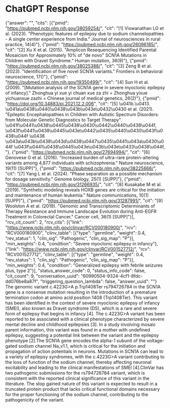 # ChatGPT Response

{"answer": "", "cits": [{"pmid": "https://pubmed.ncbi.nlm.nih.gov/38059254/", "cit": "[1] Viswanathan LG et al. (2023). \"Phenotypic features of epilepsy due to sodium channelopathies - A single center experience from India.\" Journal of neurosciences in rural practice, 14(4)"}, {"pmid": "https://pubmed.ncbi.nlm.nih.gov/26096185/", "cit": "[2] Xu X et al. (2015). \"Amplicon Resequencing Identified Parental Mosaicism for Approximately 10% of \"de novo\" SCN1A Mutations in Children with Dravet Syndrome.\" Human mutation, 36(9)"}, {"pmid": "https://pubmed.ncbi.nlm.nih.gov/38025388/", "cit": "[3] Zeng B et al. (2023). \"Identification of five novel SCN1A variants.\" Frontiers in behavioral neuroscience, 17()"}, {"pmid": "https://pubmed.ncbi.nlm.nih.gov/19350499/", "cit": "[4] Sun H et al. (2009). \"[Mutation analysis of the SCN1A gene in severe myoclonic epilepsy of infancy].\" Zhonghua yi xue yi chuan xue za zhi = Zhonghua yixue yichuanxue zazhi = Chinese journal of medical genetics, 26(2)"}, {"pmid": "https://doi.org/10.34883/pi.2021.12.2.006", "cit": "[5] \u041b.\u0413. \u041a\u0438\u0440\u0438\u043b\u043e\u0432\u0430 et al. (2021). \"Epileptic Encephalopathies in Children with Autistic Spectrum Disorders: from Molecular Genetic Diagnostics to Target Therapy\" \u041f\u0441\u0438\u0445\u0438\u0430\u0442\u0440\u0438\u044f, \u043f\u0441\u0438\u0445\u043e\u0442\u0435\u0440\u0430\u043f\u0438\u044f \u0438 \u043a\u043b\u0438\u043d\u0438\u0447\u0435\u0441\u043a\u0430\u044f \u043f\u0441\u0438\u0445\u043e\u043b\u043e\u0433\u0438\u044f, "}, {"pmid": "https://pubmed.ncbi.nlm.nih.gov/27694994/", "cit": "[6] Genovese G et al. (2016). \"Increased burden of ultra-rare protein-altering variants among 4,877 individuals with schizophrenia.\" Nature neuroscience, 19(11) [SUPP]"}, {"pmid": "https://pubmed.ncbi.nlm.nih.gov/38225666/", "cit": "[7] Yang L et al. (2024). \"Phase separation as a possible mechanism for dosage sensitivity.\" Genome biology, 25(1) [SUPP]"}, {"pmid": "https://pubmed.ncbi.nlm.nih.gov/31266935/", "cit": "[8] Kusakabe M et al. (2019). \"Synthetic modeling reveals HOXB genes are critical for the initiation and maintenance of human leukemia.\" Nature communications, 10(1) [SUPP]"}, {"pmid": "https://pubmed.ncbi.nlm.nih.gov/31287991/", "cit": "[9] Woolston A et al. (2019). \"Genomic and Transcriptomic Determinants of Therapy Resistance and Immune Landscape Evolution during Anti-EGFR Treatment in Colorectal Cancer.\" Cancer cell, 36(1) [SUPP]"}], "rcv_cit_count": 2, "rcv_cits": [{"link": "https://www.ncbi.nlm.nih.gov/clinvar/RCV000180900/", "rcv": "RCV000180900", "clinv_table": [{"type": "germline", "weight": 0.4, "rev_status": 1, "clin_sig": "Pathogenic", "clin_sig_map": "P"}], "min_weights": 0.4, "condition": "Severe myoclonic epilepsy in infancy"}, {"link": "https://www.ncbi.nlm.nih.gov/clinvar/RCV001527712/", "rcv": "RCV001527712", "clinv_table": [{"type": "germline", "weight": 0.4, "rev_status": 1, "clin_sig": "Pathogenic", "clin_sig_map": "P"}], "min_weights": 0.4, "condition": "Generalized epilepsy with febrile seizures plus, type 2"}], "status_answer_code": 0, "status_info_code": false, "cit_count": 9, "conversation_uuid": "60990504-9324-4cf1-8fdc-dd076be8a87f", "triggering_question_lambda": false, "answer_uuid": ""}
The genomic variant c.4223G>A p.Trp1408Ter rs794726784 in the SCN1A gene is a nonsense mutation resulting in the introduction of a premature termination codon at amino acid position 1408 (Trp1408Ter). This variant has been identified in the context of severe myoclonic epilepsy of infancy (SMEI), also known as Dravet syndrome (DS), which is a rare and severe form of epilepsy that begins in infancy [4]. The c.4223G>A variant has been reported to be associated with a clinical phenotype characterized by severe mental decline and childhood epilepsies [3]. In a study involving mosaic parent information, this variant was found in a mother with undefined epilepsy, suggesting a potential link between the variant and the epilepsy phenotype [2].The SCN1A gene encodes the alpha-1 subunit of the voltage-gated sodium channel Na_v1.1, which is critical for the initiation and propagation of action potentials in neurons. Mutations in SCN1A can lead to a variety of epilepsy syndromes, with the c.4223G>A variant contributing to the loss of function of the sodium channel, thereby affecting neuronal excitability and leading to the clinical manifestations of SMEI [4].ClinVar has two pathogenic submissions for the rs794726784 variant, which is consistent with the reported clinical significance of this variant in the literature. The stop gained nature of this variant is expected to result in a truncated protein product that lacks critical functional domains necessary for the proper functioning of the sodium channel, contributing to the pathogenicity of the variant.